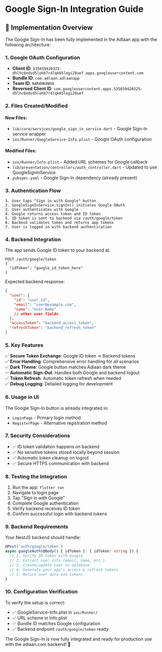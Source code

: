 # Google Sign-In Integration Guide

## 🚀 Implementation Overview

The Google Sign-In has been fully implemented in the Adlaan app with the following architecture:

### **1. Google OAuth Configuration**

- **Client ID**: `535659420325-dhlhc6edvd5lohb7r4lqk65legi28uef.apps.googleusercontent.com`
- **Bundle ID**: `com.adlaan.adlaanapp`
- **Team ID**: `N4R4HK8WV6`
- **Reversed Client ID**: `com.googleusercontent.apps.535659420325-dhlhc6edvd5lohb7r4lqk65legi28uef`

### **2. Files Created/Modified**

#### **New Files:**

- `lib/core/services/google_sign_in_service.dart` - Google Sign-In service wrapper
- `ios/Runner/GoogleService-Info.plist` - Google OAuth configuration

#### **Modified Files:**

- `ios/Runner/Info.plist` - Added URL schemes for Google callback
- `lib/presentation/controllers/auth_controller.dart` - Updated to use GoogleSignInService
- `pubspec.yaml` - Google Sign-In dependency (already present)

### **3. Authentication Flow**

```
1. User taps "Sign in with Google" button
2. GoogleSignInService.signIn() initiates Google OAuth
3. User authenticates with Google
4. Google returns access token and ID token
5. ID token is sent to backend via /auth/google/token
6. Backend validates token and returns app tokens
7. User is logged in with backend authentication
```

### **4. Backend Integration**

The app sends Google ID token to your backend at:

```
POST /auth/google/token
{
  "idToken": "google_id_token_here"
}
```

Expected backend response:

```json
{
  "user": {
    "id": "user_id",
    "email": "user@example.com",
    "name": "User Name"
    // other user fields
  },
  "accessToken": "backend_access_token",
  "refreshToken": "backend_refresh_token"
}
```

### **5. Key Features**

✅ **Secure Token Exchange**: Google ID token → Backend tokens  
✅ **Error Handling**: Comprehensive error handling for all scenarios  
✅ **Dark Theme**: Google button matches Adlaan dark theme  
✅ **Automatic Sign-Out**: Handles both Google and backend logout  
✅ **Token Refresh**: Automatic token refresh when needed  
✅ **Debug Logging**: Detailed logging for development

### **6. Usage in UI**

The Google Sign-In button is already integrated in:

- `LoginPage` - Primary login method
- `RegisterPage` - Alternative registration method

### **7. Security Considerations**

- ✅ ID token validation happens on backend
- ✅ No sensitive tokens stored locally beyond session
- ✅ Automatic token cleanup on logout
- ✅ Secure HTTPS communication with backend

### **8. Testing the Integration**

1. Run the app: `flutter run`
2. Navigate to login page
3. Tap "Sign in with Google"
4. Complete Google authentication
5. Verify backend receives ID token
6. Confirm successful login with backend tokens

### **9. Backend Requirements**

Your NestJS backend should handle:

```typescript
@Post('auth/google/token')
async googleAuth(@Body() { idToken }: { idToken: string }) {
  // 1. Verify ID token with Google
  // 2. Extract user info (email, name, etc.)
  // 3. Create/update user in database
  // 4. Generate your app's access & refresh tokens
  // 5. Return user data and tokens
}
```

### **10. Configuration Verification**

To verify the setup is correct:

- ✅ GoogleService-Info.plist in `ios/Runner/`
- ✅ URL scheme in Info.plist
- ✅ Bundle ID matches Google configuration
- ✅ Backend endpoint `/auth/google/token` ready

The Google Sign-In is now fully integrated and ready for production use with the adlaan.com backend! 🎉
